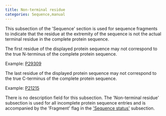 ```yaml
---
title: Non-terminal residue
categories: Sequence,manual
---
```


This subsection of the 'Sequence' section is used for sequence fragments to indicate that the residue at the extremity of the sequence is not the actual terminal residue in the complete protein sequence.

The first residue of the displayed protein sequence may not correspond to the true N-terminus of the complete protein sequence.

Example: [P29309](http://www.uniprot.org/uniprot/P29309#sequences)

The last residue of the displayed protein sequence may not correspond to the true C-terminus of the complete protein sequence.

Example: [P21215](http://www.uniprot.org/uniprot/P21215#sequences)

There is no description field for this subsection. The 'Non-terminal residue' subsection is used for all incomplete protein sequence entries and is accompanied by the 'Fragment' flag in the ['Sequence status'](http://www.uniprot.org/manual/sequence_status) subsection.